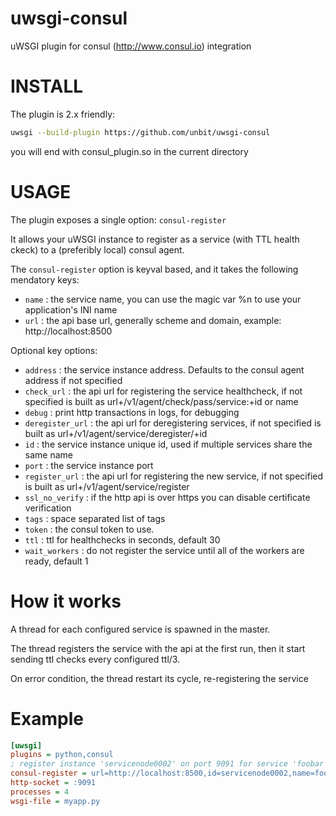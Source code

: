 uwsgi-consul
============

uWSGI plugin for consul (http://www.consul.io) integration

INSTALL
=======

The plugin is 2.x friendly:

```sh
uwsgi --build-plugin https://github.com/unbit/uwsgi-consul
```

you will end with consul_plugin.so in the current directory

USAGE
=====

The plugin exposes a single option: `consul-register`

It allows your uWSGI instance to register as a service (with TTL health ckeck) to a (preferibly local) consul agent.

The `consul-register` option is keyval based, and it takes the following mendatory keys:

* `name` : the service name, you can use the magic var %n to use your application's INI name
* `url` : the api base url, generally scheme and domain, example: http://localhost:8500

Optional key options:

* `address` : the service instance address. Defaults to the consul agent address if not specified
* `check_url` : the api url for registering the service healthcheck, if not specified is built as url+/v1/agent/check/pass/service:+id or name
* `debug` : print http transactions in logs, for debugging
* `deregister_url` : the api url for deregistering services, if not specified is built as url+/v1/agent/service/deregister/+id
* `id` : the service instance unique id, used if multiple services share the same name
* `port` : the service instance port
* `register_url` : the api url for registering the new service, if not specified is built as url+/v1/agent/service/register
* `ssl_no_verify` : if the http api is over https you can disable certificate verification
* `tags` : space separated list of tags
* `token` : the consul token to use.
* `ttl` : ttl for healthchecks in seconds, default 30
* `wait_workers` : do not register the service until all of the workers are ready, default 1

How it works
============

A thread for each configured service is spawned in the master.

The thread registers the service with the api at the first run, then it start sending ttl checks every configured ttl/3.

On error condition, the thread restart its cycle, re-registering the service

Example
=======

```ini
[uwsgi]
plugins = python,consul
; register instance 'servicenode0002' on port 9091 for service 'foobar', waiting for workers
consul-register = url=http://localhost:8500,id=servicenode0002,name=foobar,port=9091,ttl=30,wait_workers=1
http-socket = :9091
processes = 4
wsgi-file = myapp.py
```
